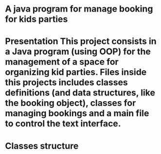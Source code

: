 # A java program for manage booking for kids parties

# Presentation This project consists in a Java program (using OOP) for the management of a space for organizing kid parties. Files inside this projects includes classes definitions (and data structures, like the booking object), classes for managing bookings and a main file to control the text interface.

# Classes structure